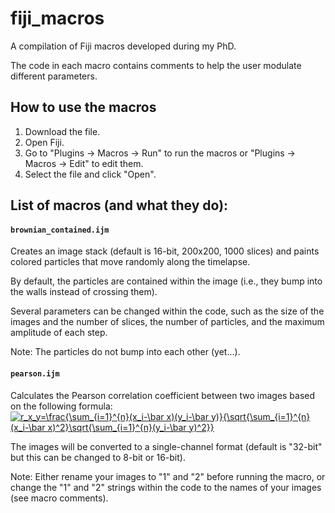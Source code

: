 # fiji_macros

A compilation of Fiji macros developed during my PhD.

The code in each macro contains comments to help the user modulate different parameters.

## How to use the macros

1. Download the file.
2. Open Fiji.
3. Go to "Plugins -> Macros -> Run" to run the macros or "Plugins -> Macros -> Edit" to edit them.
4. Select the file and click "Open".

## List of macros (and what they do):

#### `brownian_contained.ijm`
Creates an image stack (default is 16-bit, 200x200, 1000 slices) and paints colored particles that move randomly along the timelapse.

By default, the particles are contained within the image (i.e., they bump into the walls instead of crossing them).

Several parameters can be changed within the code, such as the size of the images and the number of slices, the number of particles, and the maximum amplitude of each step.

Note: The particles do not bump into each other (yet...).

#### `pearson.ijm`
Calculates the Pearson correlation coefficient between two images based on the following formula:
<a href="https://www.codecogs.com/eqnedit.php?latex=r_x_y=\frac{\sum_{i=1}^{n}(x_i-\bar&space;x)(y_i-\bar&space;y)}{\sqrt{\sum_{i=1}^{n}(x_i-\bar&space;x)^2}\sqrt{\sum_{i=1}^{n}(y_i-\bar&space;y)^2}}" target="_blank"><img src="https://latex.codecogs.com/svg.latex?r_x_y=\frac{\sum_{i=1}^{n}(x_i-\bar&space;x)(y_i-\bar&space;y)}{\sqrt{\sum_{i=1}^{n}(x_i-\bar&space;x)^2}\sqrt{\sum_{i=1}^{n}(y_i-\bar&space;y)^2}}" title="r_x_y=\frac{\sum_{i=1}^{n}(x_i-\bar x)(y_i-\bar y)}{\sqrt{\sum_{i=1}^{n}(x_i-\bar x)^2}\sqrt{\sum_{i=1}^{n}(y_i-\bar y)^2}}" /></a>

The images will be converted to a single-channel format (default is "32-bit" but this can be changed to 8-bit or 16-bit).

Note: Either rename your images to "1" and "2" before running the macro, or change the "1" and "2" strings within the code to the names of your images (see macro comments).
